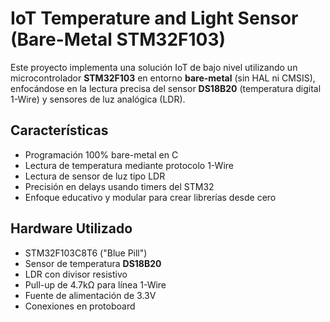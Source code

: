 # IoT Temperature and Light Sensor (Bare-Metal STM32F103)

Este proyecto implementa una solución IoT de bajo nivel utilizando un microcontrolador
**STM32F103** en entorno **bare-metal** (sin HAL ni CMSIS), enfocándose en la lectura 
precisa del sensor **DS18B20** (temperatura digital 1-Wire) y sensores de luz analógica (LDR).

## Características

- Programación 100% bare-metal en C
- Lectura de temperatura mediante protocolo 1-Wire
- Lectura de sensor de luz tipo LDR
- Precisión en delays usando timers del STM32
- Enfoque educativo y modular para crear librerías desde cero

## Hardware Utilizado

- STM32F103C8T6 ("Blue Pill")
- Sensor de temperatura **DS18B20**
- LDR con divisor resistivo
- Pull-up de 4.7kΩ para línea 1-Wire
- Fuente de alimentación de 3.3V
- Conexiones en protoboard
